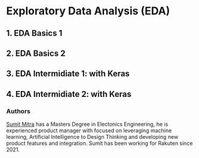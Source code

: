# Exploratory Data Analysis (EDA)

## 1. EDA Basics 1

## 2. EDA Basics 2

## 3. EDA Intermidiate 1: with Keras

## 4. EDA Intermidiate 2: with Keras







### Authors

[Sumit Mitra](https://www.linkedin.com/in/esumit/ "LinkedIn") has a Masters Degree in Electonics Engineering, he is experienced product manager with focused on leveraging machine learning, Artificial Intelligence to Design Thinking and developing new product features and integration. Sumit has been working for Rakuten since 2021.
